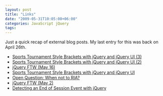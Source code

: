 ```yaml
---
layout: post
title: "Links"
date: "2009-05-31T10:05:00+06:00"
categories: JavaScript jQuery 
tags: 
---
```


Just a quick recap of external blog posts. My last entry for this was back on April 26th. 

<ul>
<li><a href="http://www.insideria.com/2009/05/sports-tournament-style-bracke-2.html">Sports Tournament Style Brackets with jQuery and jQuery UI (3)</a></li>
<li><a href="http://www.insideria.com/2009/05/sports-tournament-style-bracke-1.html">Sports Tournament Style Brackets with jQuery and jQuery UI (2)</a></li>
<li><a href="http://www.insideria.com/2009/05/jquery-ftw-may-16.html">jQuery FTW (May 16)</a></li>
<li><a href="http://www.insideria.com/2009/05/sports-tournament-style-bracke.html">Sports Tournament Style Brackets with jQuery and jQuery UI</a></li>
<li><a href="http://www.insideria.com/2009/05/open-question-when-not-to-ria.html">Open Question: When not to RIA?</a></li>
<li><a href="http://www.insideria.com/2009/05/jquery-ftw-may-2.html">jQuery FTW (May 2)</a></li>
<li><a href="http://www.insideria.com/2009/04/detecting-an-end-of-session-ev.html">Detecting an End of Session Event with jQuery</a></li>
</ul>